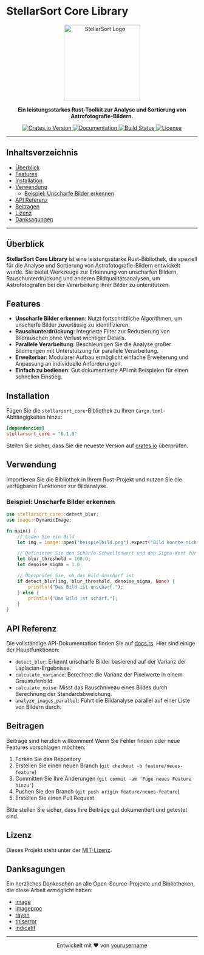 # StellarSort Core Library

<p align="center">
  <img src="https://user-images.githubusercontent.com/yourusername/logo.png" alt="StellarSort Logo" width="200">
</p>

<p align="center">
  <b>Ein leistungsstarkes Rust-Toolkit zur Analyse und Sortierung von Astrofotografie-Bildern.</b>
</p>

<p align="center">
  <a href="https://crates.io/crates/stellarsort_core">
    <img src="https://img.shields.io/crates/v/stellarsort_core.svg" alt="Crates.io Version">
  </a>
  <a href="https://docs.rs/stellarsort_core">
    <img src="https://docs.rs/stellarsort_core/badge.svg" alt="Documentation">
  </a>
  <a href="https://github.com/yourusername/stellarsort_core/actions">
    <img src="https://github.com/yourusername/stellarsort_core/workflows/CI/badge.svg" alt="Build Status">
  </a>
  <a href="LICENSE">
    <img src="https://img.shields.io/crates/l/stellarsort_core.svg" alt="License">
  </a>
</p>

---

## Inhaltsverzeichnis

- [Überblick](#überblick)
- [Features](#features)
- [Installation](#installation)
- [Verwendung](#verwendung)
  - [Beispiel: Unscharfe Bilder erkennen](#beispiel-unscharfe-bilder-erkennen)
- [API Referenz](#api-referenz)
- [Beitragen](#beitragen)
- [Lizenz](#lizenz)
- [Danksagungen](#danksagungen)

---

## Überblick

**StellarSort Core Library** ist eine leistungsstarke Rust-Bibliothek, die speziell für die Analyse und Sortierung von Astrofotografie-Bildern entwickelt wurde. Sie bietet Werkzeuge zur Erkennung von unscharfen Bildern, Rauschunterdrückung und anderen Bildqualitätsanalysen, um Astrofotografen bei der Verarbeitung ihrer Bilder zu unterstützen.

## Features

- **Unscharfe Bilder erkennen**: Nutzt fortschrittliche Algorithmen, um unscharfe Bilder zuverlässig zu identifizieren.
- **Rauschunterdrückung**: Integrierte Filter zur Reduzierung von Bildrauschen ohne Verlust wichtiger Details.
- **Parallele Verarbeitung**: Beschleunigen Sie die Analyse großer Bildmengen mit Unterstützung für parallele Verarbeitung.
- **Erweiterbar**: Modularer Aufbau ermöglicht einfache Erweiterung und Anpassung an individuelle Anforderungen.
- **Einfach zu bedienen**: Gut dokumentierte API mit Beispielen für einen schnellen Einstieg.

## Installation

Fügen Sie die `stellarsort_core`-Bibliothek zu Ihren `Cargo.toml`-Abhängigkeiten hinzu:

```toml
[dependencies]
stellarsort_core = "0.1.0"
```

Stellen Sie sicher, dass Sie die neueste Version auf [crates.io](https://crates.io/crates/stellarsort_core) überprüfen.

## Verwendung

Importieren Sie die Bibliothek in Ihrem Rust-Projekt und nutzen Sie die verfügbaren Funktionen zur Bildanalyse.

### Beispiel: Unscharfe Bilder erkennen

```rust
use stellarsort_core::detect_blur;
use image::DynamicImage;

fn main() {
    // Laden Sie ein Bild
    let img = image::open("beispielbild.png").expect("Bild konnte nicht geladen werden");

    // Definieren Sie den Schärfe-Schwellenwert und den Sigma-Wert für die Rauschunterdrückung
    let blur_threshold = 100.0;
    let denoise_sigma = 1.0;

    // Überprüfen Sie, ob das Bild unscharf ist
    if detect_blur(img, blur_threshold, denoise_sigma, None) {
        println!("Das Bild ist unscharf.");
    } else {
        println!("Das Bild ist scharf.");
    }
}
```

## API Referenz

Die vollständige API-Dokumentation finden Sie auf [docs.rs](https://docs.rs/stellarsort_core). Hier sind einige der Hauptfunktionen:

- `detect_blur`: Erkennt unscharfe Bilder basierend auf der Varianz der Laplacian-Ergebnisse.
- `calculate_variance`: Berechnet die Varianz der Pixelwerte in einem Graustufenbild.
- `calculate_noise`: Misst das Rauschniveau eines Bildes durch Berechnung der Standardabweichung.
- `analyze_images_parallel`: Führt die Bildanalyse parallel auf einer Liste von Bildern durch.

## Beitragen

Beiträge sind herzlich willkommen! Wenn Sie Fehler finden oder neue Features vorschlagen möchten:

1. Forken Sie das Repository
2. Erstellen Sie einen neuen Branch (`git checkout -b feature/neues-feature`)
3. Committen Sie Ihre Änderungen (`git commit -am 'Füge neues Feature hinzu'`)
4. Pushen Sie den Branch (`git push origin feature/neues-feature`)
5. Erstellen Sie einen Pull Request

Bitte stellen Sie sicher, dass Ihre Beiträge gut dokumentiert und getestet sind.

## Lizenz

Dieses Projekt steht unter der [MIT-Lizenz](LICENSE).

## Danksagungen

Ein herzliches Dankeschön an alle Open-Source-Projekte und Bibliotheken, die diese Arbeit ermöglicht haben:

- [image](https://crates.io/crates/image)
- [imageproc](https://crates.io/crates/imageproc)
- [rayon](https://crates.io/crates/rayon)
- [thiserror](https://crates.io/crates/thiserror)
- [indicatif](https://crates.io/crates/indicatif)

---

<p align="center">
  Entwickelt mit ❤️ von <a href="https://github.com/yourusername">yourusername</a>
</p>
